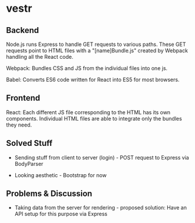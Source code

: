 # vestr

## Backend

Node.js runs Express to handle GET requests to various paths. These GET requests point to HTML files with a "[name]Bundle.js" created by Webpack handling all the React code. 

Webpack: Bundles CSS and JS from the individual files into one js.

Babel: Converts ES6 code written for React into ES5 for most browsers.

## Frontend

React: Each different JS file corresponding to the HTML has its own components. Individual HTML files are able to integrate only the bundles they need.

## Solved Stuff

- Sending stuff from client to server (login) - POST request to Express via BodyParser

- Looking aesthetic - Bootstrap for now

## Problems & Discussion

- Taking data from the server for rendering - proposed solution: Have an API setup for this purpose via Express
